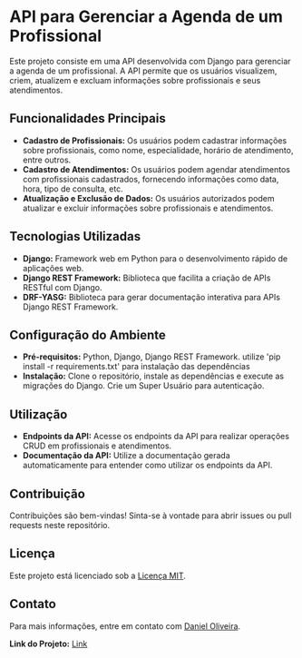 # API para Gerenciar a Agenda de um Profissional

Este projeto consiste em uma API desenvolvida com Django para gerenciar a agenda de um profissional. A API permite que os usuários visualizem, criem, atualizem e excluam informações sobre profissionais e seus atendimentos.

## Funcionalidades Principais

- **Cadastro de Profissionais:** Os usuários podem cadastrar informações sobre profissionais, como nome, especialidade, horário de atendimento, entre outros.
- **Cadastro de Atendimentos:** Os usuários podem agendar atendimentos com profissionais cadastrados, fornecendo informações como data, hora, tipo de consulta, etc.
- **Atualização e Exclusão de Dados:** Os usuários autorizados podem atualizar e excluir informações sobre profissionais e atendimentos.

## Tecnologias Utilizadas

- **Django:** Framework web em Python para o desenvolvimento rápido de aplicações web.
- **Django REST Framework:** Biblioteca que facilita a criação de APIs RESTful com Django.
- **DRF-YASG:** Biblioteca para gerar documentação interativa para APIs Django REST Framework.

## Configuração do Ambiente

- **Pré-requisitos:** Python, Django, Django REST Framework. utilize 'pip install -r requirements.txt' para instalação das dependências
- **Instalação:** Clone o repositório, instale as dependências e execute as migrações do Django. Crie um Super Usuário para autenticação.

## Utilização

- **Endpoints da API:** Acesse os endpoints da API para realizar operações CRUD em profissionais e atendimentos.
- **Documentação da API:** Utilize a documentação gerada automaticamente para entender como utilizar os endpoints da API.

## Contribuição

Contribuições são bem-vindas! Sinta-se à vontade para abrir issues ou pull requests neste repositório.

## Licença

Este projeto está licenciado sob a [Licença MIT](https://opensource.org/licenses/MIT).

## Contato

Para mais informações, entre em contato com [Daniel Oliveira](devdan1337@gmail.com).

**Link do Projeto:** [Link](https://github.com/Dandev1337/AtendimentoProfissionalAPI)
